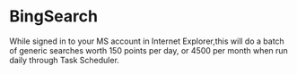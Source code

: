# BingSearch
While signed in to your MS account in Internet Explorer,this will do a batch of generic searches worth 150 points per day, or 4500 per month when run daily through Task Scheduler.
